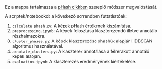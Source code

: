 Ez a mappa tartalmazza a [pHash cikkben](https://arxiv.org/abs/1805.12512) szereplő módszer megvalósítását.



A scriptek/notebookok a következő sorrendben futtathatóak:
1. `calculate_phash.py`: A képek pHash értékének kiszámítása.
2. `preprocessing.ipynb`: A képek felosztása klaszterezendő illetve annotáló részhalmazokra.
3. `cluster_phases.py`: A képek klaszterezése phashük alapján HDBSCAN algoritmus használatával.
4. `annotate_clusters.py`: A klaszterek annotálása a félrerakott annotáló képek alapján.
5. `evaluation.ipynb`: A klaszterezés eredményének kiértékelése.